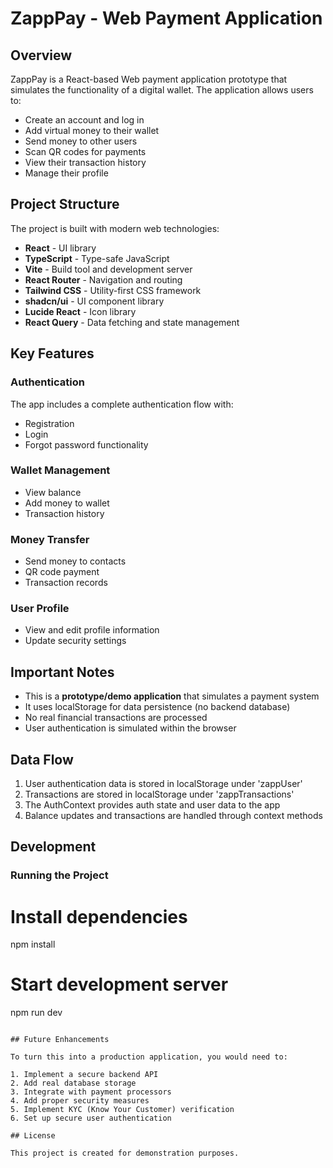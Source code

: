 # ZappPay - Web Payment Application

## Overview

ZappPay is a React-based Web payment application prototype that simulates the functionality of a digital wallet. The application allows users to:

- Create an account and log in
- Add virtual money to their wallet
- Send money to other users
- Scan QR codes for payments
- View their transaction history
- Manage their profile

## Project Structure

The project is built with modern web technologies:

- **React** - UI library
- **TypeScript** - Type-safe JavaScript
- **Vite** - Build tool and development server
- **React Router** - Navigation and routing
- **Tailwind CSS** - Utility-first CSS framework
- **shadcn/ui** - UI component library
- **Lucide React** - Icon library
- **React Query** - Data fetching and state management

## Key Features

### Authentication

The app includes a complete authentication flow with:
- Registration
- Login
- Forgot password functionality

### Wallet Management

- View balance
- Add money to wallet
- Transaction history

### Money Transfer

- Send money to contacts
- QR code payment
- Transaction records

### User Profile

- View and edit profile information
- Update security settings

## Important Notes

- This is a **prototype/demo application** that simulates a payment system
- It uses localStorage for data persistence (no backend database)
- No real financial transactions are processed
- User authentication is simulated within the browser

## Data Flow

1. User authentication data is stored in localStorage under 'zappUser'
2. Transactions are stored in localStorage under 'zappTransactions'
3. The AuthContext provides auth state and user data to the app
4. Balance updates and transactions are handled through context methods

## Development

### Running the Project

# Install dependencies
npm install

# Start development server
npm run dev
```

## Future Enhancements

To turn this into a production application, you would need to:

1. Implement a secure backend API
2. Add real database storage
3. Integrate with payment processors
4. Add proper security measures
5. Implement KYC (Know Your Customer) verification
6. Set up secure user authentication

## License

This project is created for demonstration purposes.

